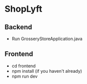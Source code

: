 # ShopLyft

## Backend

- Run GrosseryStoreApplication.java

## Frontend

- cd frontend
- npm install (if you haven't already)
- npm run dev
